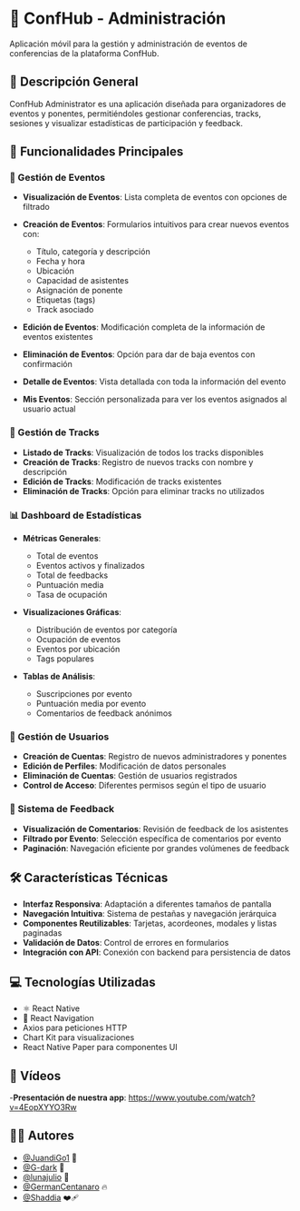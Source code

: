 # 📱 ConfHub - Administración

Aplicación móvil para la gestión y administración de eventos de conferencias de la plataforma ConfHub.

## 🌟 Descripción General

ConfHub Administrator es una aplicación diseñada para organizadores de eventos y ponentes, permitiéndoles gestionar conferencias, tracks, sesiones y visualizar estadísticas de participación y feedback.

## 🚀 Funcionalidades Principales

### 📅 Gestión de Eventos

- **Visualización de Eventos**: Lista completa de eventos con opciones de filtrado
- **Creación de Eventos**: Formularios intuitivos para crear nuevos eventos con:
  - Título, categoría y descripción
  - Fecha y hora
  - Ubicación
  - Capacidad de asistentes
  - Asignación de ponente
  - Etiquetas (tags)
  - Track asociado
  
- **Edición de Eventos**: Modificación completa de la información de eventos existentes
- **Eliminación de Eventos**: Opción para dar de baja eventos con confirmación
- **Detalle de Eventos**: Vista detallada con toda la información del evento
- **Mis Eventos**: Sección personalizada para ver los eventos asignados al usuario actual

### 🔄 Gestión de Tracks

- **Listado de Tracks**: Visualización de todos los tracks disponibles
- **Creación de Tracks**: Registro de nuevos tracks con nombre y descripción
- **Edición de Tracks**: Modificación de tracks existentes
- **Eliminación de Tracks**: Opción para eliminar tracks no utilizados

### 📊 Dashboard de Estadísticas

- **Métricas Generales**:
  - Total de eventos
  - Eventos activos y finalizados
  - Total de feedbacks
  - Puntuación media
  - Tasa de ocupación

- **Visualizaciones Gráficas**:
  - Distribución de eventos por categoría
  - Ocupación de eventos
  - Eventos por ubicación
  - Tags populares

- **Tablas de Análisis**:
  - Suscripciones por evento
  - Puntuación media por evento
  - Comentarios de feedback anónimos

### 👥 Gestión de Usuarios

- **Creación de Cuentas**: Registro de nuevos administradores y ponentes
- **Edición de Perfiles**: Modificación de datos personales
- **Eliminación de Cuentas**: Gestión de usuarios registrados
- **Control de Acceso**: Diferentes permisos según el tipo de usuario

### 💬 Sistema de Feedback

- **Visualización de Comentarios**: Revisión de feedback de los asistentes
- **Filtrado por Evento**: Selección específica de comentarios por evento
- **Paginación**: Navegación eficiente por grandes volúmenes de feedback

## 🛠️ Características Técnicas

- **Interfaz Responsiva**: Adaptación a diferentes tamaños de pantalla
- **Navegación Intuitiva**: Sistema de pestañas y navegación jerárquica
- **Componentes Reutilizables**: Tarjetas, acordeones, modales y listas paginadas
- **Validación de Datos**: Control de errores en formularios
- **Integración con API**: Conexión con backend para persistencia de datos

## 💻 Tecnologías Utilizadas

- ⚛️ React Native
- 🧭 React Navigation
- Axios para peticiones HTTP
- Chart Kit para visualizaciones
- React Native Paper para componentes UI

## 🎥 Vídeos
-**Presentación de nuestra app**: https://www.youtube.com/watch?v=4EopXYYO3Rw
## 👨‍💻 Autores

- [@JuandiGo1](https://github.com/JuandiGo1) 🚀
- [@G-dark](https://github.com/G-dark) 🌙
- [@lunajulio](https://github.com/lunajulio) 🌟
- [@GermanCentanaro](https://github.com/GermanCentanaro) 🔥
- [@Shaddia](https://github.com/Shaddia) ❤️‍🩹​


